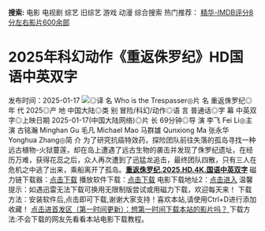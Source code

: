 **搜索:** 电影 电视剧 综艺 旧综艺 游戏 动漫 综合搜索 热门推荐： [精华-IMDB评分8分左右影片600余部](https://www.dytt8.com/html/gndy/jddy/20160320/50510.html)
# 2025年科幻动作《重返侏罗纪》HD国语中英双字
发布时间：2025-01-17 
![](https://g.imgtg.com/uploads/5829/678901cbb88fb.jpg)◎译 名 Who is the Trespasser◎片 名 重返侏罗纪◎年 代 2025◎产 地 中国大陆◎类 别 冒险/科幻/动作◎语 言 普通话◎字 幕 中英双字◎上映日期 2025-01-17(中国大陆网络)◎片 长 69分钟◎导 演 李飞 Fei Li◎主 演 古铭瀚 Minghan Gu 毛凡 Michael Mao 马群雄 Qunxiong Ma 张永华 Yonghua Zhang◎简 介 为了研究抗癌特效药，探险团队前往失落的孤岛寻找一种远古植物-火狱蔓莲，却在岛上遭遇了远古生物的袭击并发现了侏罗纪遗址，在经历万难，获得花蕊之后，众人再次遭到了迅猛龙追击，最终团队四散，只有三人在危机之中逃了出来，乘船离开了孤岛。[**重返侏罗纪.2025.HD.4K.国语中英双字**](magnet:?xt=urn:btih:94a895dd33e745e3bce243c992c4b7ae3feaf91b&dn=%e9%98%b3%e5%85%89%e7%94%b5%e5%bd%b1dygod.org.%e9%87%8d%e8%bf%94%e4%be%8f%e7%bd%97%e7%ba%aa.2025.HD.4K.%e5%9b%bd%e8%af%ad%e4%b8%ad%e8%8b%b1%e5%8f%8c%e5%ad%97.mkv&tr=udp%3a%2f%2ftracker.opentrackr.org%3a1337%2fannounce&tr=udp%3a%2f%2fexodus.desync.com%3a6969%2fannounce) 磁力链下载器：[点击下载](https://dygod.org/js/bt.htm "qBittorrent") 播放软件下载：[点击下载](https://dygod.org/js/player.htm "PotPlayer") 电影下载地址2：[点击进入](https://dygod.org/ "阳光电影") 温馨提示：如遇迅雷无法下载可换用无限制版尝试或用磁力下载，欢迎每天来！  下载方法：安装软件后,点击即可下载,谢谢大家支持！喜欢本站,请使用Ctrl+D进行添加收藏！ [点击进首发区（第一时间更新）：想第一时间下载本站的影片吗？ ](https://www.ygdy8.net/)下载方法:不会下载的网友先看看本站电影下载教程。